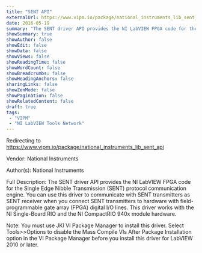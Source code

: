```yaml
---
title: "SENT API"
externalUrl: https://www.vipm.io/package/national_instruments_lib_sent_api
date: 2016-05-19
summary: "The SENT driver API provides the NI LabVIEW FPGA code for the Single Edge Nibble Transmission (SENT) protocol communication engine."
showSummary: true
showAuthor: false
showEdit: false
showData: false
showViews: false
showReadingTime: false
showWordCount: false
showBreadcrumbs: false
showHeadingAnchors: false
sharingLinks: false
showZenMode: false
showPagination: false
showRelatedContent: false
draft: true
tags:
 - "VIPM"
 - "NI LabVIEW Tools Network"
---
```


Redirecting to https://www.vipm.io/package/national_instruments_lib_sent_api

Vendor: National Instruments

Author(s): National Instruments
 
Full Description:
The SENT driver API provides the NI LabVIEW FPGA code for the Single Edge Nibble Transmission (SENT) protocol communication engine. You can use this driver to communicate with SENT transmitters as SENT receiver when you connect SENT transmitters to hardware with field-programmable gate array (FPGA) digital I/O lines. This driver works with the NI Single-Board RIO and the NI CompactRIO 940x module hardware. 

Note: You must use JKI VI Package Manager to install this driver. Select Tools>>Options to disable the Mass Compile VIs After Package Installation option in the VI Package Manager before you install this driver for LabVIEW 2010 or later.